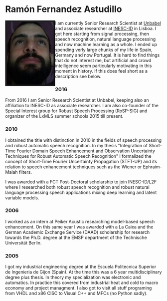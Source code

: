 Ramón Fernandez Astudillo
=========================

<img align="left" border="5" src="images/photo_2018.jpg">

I am currently Senior Research Scientist at [Unbabel](http://www.unbabel.com/) and associate researcher at [INESC-ID](https://www.l2f.inesc-id.pt/w/Welcome_to_the_Spoken_Language_Systems_Lab) in Lisboa. I got here starting from signal processing, then speech recognition, natural language processing and now machine learning as a whole. I ended up spending verly large chunks of my life in Spain, Germany and now Portugal. It is hard to find things that do not interest me, but artificial and crowd intelligence seem particularly motivating in this moment in history. If this does feel short as a description see below.

### 2016
From 2016 I am Senior Research Scientist at Unbabel, keeping also an affiliation to INESC-ID as associate researcher. I am also co-founder of the Special Interest group for Robust Speech Processing (RoSP-SIG) and organizer of the LxMLS summer schools 2015 till present.

### 2010
I obtained the title with distinction in 2010 in the fields of speech processing and robust automatic speech recognition. In my thesis "Integration of Short-Time Fourier Domain Speech Enhancement and Observation Uncertainty Techniques for Robust Automatic Speech Recognition" I formalized the concept of Short-Time Fourier Uncertainty Propagation (STFT-UP) and its relation to speech enhancement techniques such as the Wiener or Ephraim-Malah filters.

I was awarded with a FCT Post-Doctoral scholarship to join INESC-ID/L2F where I researched both robust speech recognition and robust natural language processing speech applications mixing deep learning and latent variable models.

### 2006
I worked as an intern at Peiker Acustic researching model-based speech enhancement. On this same year I was awarded with a La Caixa and the German Academic Exchange Service (DAAD) scholarship for research towards the Ph.D. degree at the EMSP department of the Technische Universität Berlin.

### 2005
I got my industrial engineering degree at the Escuela Politecnica Superior de Ingenieria de Gijon (Spain). At the time this was a 6 year multidisciplinary degree plus thesis. In theory my specialization was electronic and automatics. In practice this covered from industrial heat and cold to macro economy and project managment. I also got to visit all stuff programing from VHDL and x86 CISC to Visual C++ and MFCs (no Python sadly).
